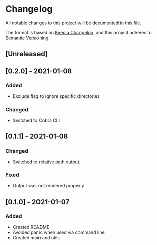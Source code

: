 # Changelog

All notable changes to this project will be documented in this file.

The format is based on [Keep a Changelog](https://keepachangelog.com/en/1.0.0/),
and this project adheres to [Semantic Versioning](https://semver.org/spec/v2.0.0.html).

## [Unreleased]

## [0.2.0] - 2021-01-08

### Added

- Exclude flag to ignore specific directories

### Changed

- Switched to Cobra CLI

## [0.1.1] - 2021-01-08

### Changed

- Switched to relative path output

### Fixed

- Output was not rendered properly

## [0.1.0] - 2021-01-07

### Added

- Created README
- Avoided panic when used via command line
- Created main and utils
